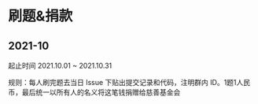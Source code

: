 # 刷题&捐款

## 2021-10

起止时间 2021.10.01 ~ 2021.10.31

规则：每人刷完题去当日 Issue 下贴出提交记录和代码，注明群内 ID。1题1人民币，最后统一以所有人的名义将这笔钱捐赠给慈善基金会

